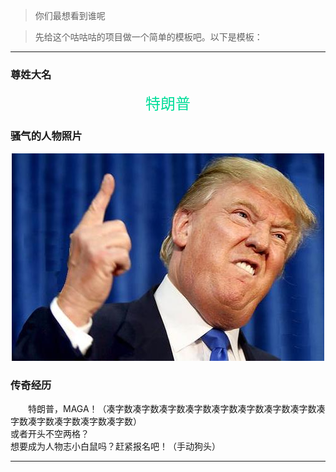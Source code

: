 > 你们最想看到谁呢

> 先给这个咕咕咕的项目做一个简单的模板吧。以下是模板：

***

### 尊姓大名

<center><font face="微软雅黑" color=00DD99 size=5>特朗普</font></center>

### 骚气的人物照片

<center><img src="biography.assets/Trump.jpg" style="zoom:100%;" /></center>

### 传奇经历

&emsp;&emsp;特朗普，MAGA！（凑字数凑字数凑字数凑字数凑字数凑字数凑字数凑字数凑字数凑字数凑字数凑字数凑字数）  
或者开头不空两格？  
想要成为人物志小白鼠吗？赶紧报名吧！（手动狗头）

***

